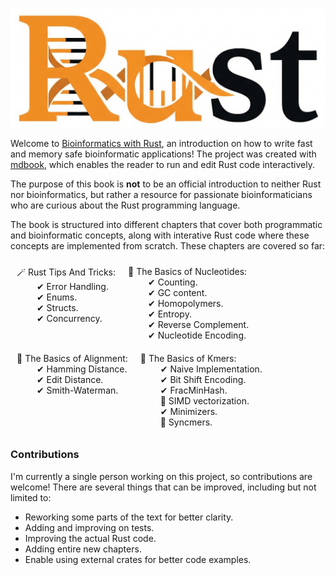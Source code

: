 <img src="https://github.com/OscarAspelin95/bioinformatics_with_rust/blob/main/src/prefix/assets/rust-bio.jpeg"></img>



Welcome to [Bioinformatics with Rust](https://oscaraspelin95.github.io/bioinformatics_with_rust/), an introduction on how to write fast and memory safe bioinformatic applications! The project was created with [mdbook](https://github.com/rust-lang/mdBook), which enables the reader to run and edit Rust code interactively.

The purpose of this book is **not** to be an official introduction to neither Rust nor bioinformatics, but rather a resource for passionate bioinformaticians who are curious about the Rust programming language.

The book is structured into different chapters that cover both programmatic and bioinformatic concepts, along with interative Rust code where these concepts are implemented from scratch. These chapters are covered so far:

<div style="display:flex; flex-wrap: wrap;">
    <p style="margin: 10px;">
        🪄 Rust Tips And Tricks:<br>
        &emsp;&emsp; ✔ Error Handling.<br>
        &emsp;&emsp; ✔ Enums.<br>
        &emsp;&emsp; ✔ Structs.<br>
        &emsp;&emsp; ✔ Concurrency.<br>
    </p>
    <p style="margin: 10px;">
        🧬 The Basics of Nucleotides:<br>
        &emsp;&emsp; ✔ Counting.<br>
        &emsp;&emsp; ✔ GC content.<br>
        &emsp;&emsp; ✔ Homopolymers.<br>
        &emsp;&emsp; ✔ Entropy.<br>
        &emsp;&emsp; ✔ Reverse Complement.<br>
        &emsp;&emsp; ✔ Nucleotide Encoding.<br>
    </p>
    <p style="margin: 10px;">
        🧬 The Basics of Alignment:<br>
        &emsp;&emsp; ✔ Hamming Distance.<br>
        &emsp;&emsp; ✔ Edit Distance.<br>
        &emsp;&emsp; ✔ Smith-Waterman.<br>
    </p>
    <p style="margin: 10px;">
        🧬 The Basics of Kmers:<br>
        &emsp;&emsp; ✔ Naive Implementation.<br>
        &emsp;&emsp; ✔ Bit Shift Encoding.<br>
        &emsp;&emsp; ✔ FracMinHash.<br>
        &emsp;&emsp; 🚧 SIMD vectorization.<br>
        &emsp;&emsp; ✔ Minimizers.<br>
        &emsp;&emsp; 🚧 Syncmers.<br>
    </p>
</div>

### Contributions
I'm currently a single person working on this project, so contributions are welcome! There are several things that can be improved, including but not limited to:
- Reworking some parts of the text for better clarity.
- Adding and improving on tests.
- Improving the actual Rust code.
- Adding entire new chapters.
- Enable using external crates for better code examples.
